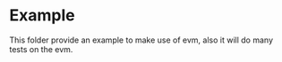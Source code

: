 # Example

This folder provide an example to make use of evm, also it will do many tests on the evm.
